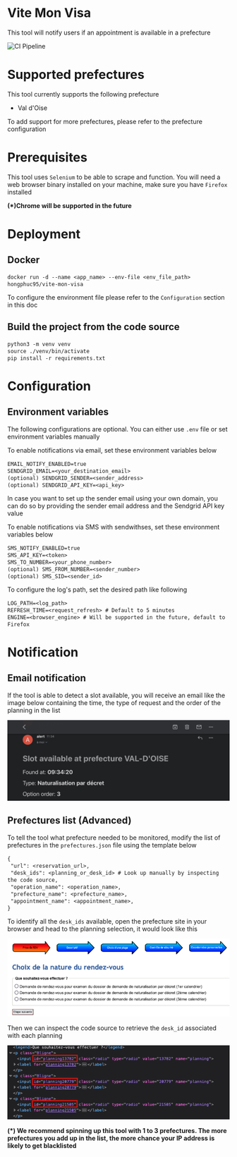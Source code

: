 # Vite Mon Visa

This tool will notify users if an appointment is available in a prefecture

![CI Pipeline](https://github.com/hongphuc95/vite-mon-visa/actions/workflows/ci_pipeline.yml/badge.svg?branch=main)

# Supported prefectures
This tool currently supports the following prefecture
- Val d'Oise

To add support for more prefectures, please refer to the prefecture configuration

# Prerequisites
This tool uses `Selenium` to be able to scrape and function. You will need a web browser binary installed on your machine, make sure you have `Firefox` installed

**(*)Chrome will be supported in the future**

# Deployment
## Docker
```
docker run -d --name <app_name> --env-file <env_file_path> hongphuc95/vite-mon-visa
```
To configure the environment file please refer to the `Configuration` section in this doc 

## Build the project from the code source
```
python3 -m venv venv
source ./venv/bin/activate
pip install -r requirements.txt
```

# Configuration
## Environment variables
The following configurations are optional. You can either use `.env` file or set environment variables manually

To enable notifications via email, set these environment variables below
```
EMAIL_NOTIFY_ENABLED=true
SENDGRID_EMAIL=<your_destination_email>
(optional) SENDGRID_SENDER=<sender_address>
(optional) SENDGRID_API_KEY=<api_key>
```
In case you want to set up the sender email using your own domain, you can do so by providing the sender email address and the Sendgrid API key value

To enable notifications via SMS with sendwithses, set these environment variables below
```
SMS_NOTIFY_ENABLED=true
SMS_API_KEY=<token>
SMS_TO_NUMBER=<your_phone_number>
(optional) SMS_FROM_NUMBER=<sender_number>
(optional) SMS_SID=<sender_id>
```

To configure the log's path, set the desired path like following
```
LOG_PATH=<log_path>
REFRESH_TIME=<request_refresh> # Default to 5 minutes
ENGINE=<browser_engine> # Will be supported in the future, default to Firefox
```

# Notification
## Email notification
If the tool is able to detect a slot available, you will receive an email like the image below containing the time, the type of request and the order of the planning in the list

![Email notification](./assets/img/email_notification.PNG)


## Prefectures list (Advanced)
To tell the tool what prefecture needed to be monitored, modify the list of prefectures in the `prefectures.json` file using the template below
```
{
 "url": <reservation_url>,
 "desk_ids": <planning_or_desk_id> # Look up manually by inspecting the code source,
 "operation_name": <operation_name>,
 "prefecture_name": <prefecture_name>,
 "appointment_name": <appointment_name>,
}
```
To identify all the `desk_ids` available, open the prefecture site in your browser and head to the planning selection, it would look like this

![Planning options](./assets/img/planning_selection.png)

Then we can inspect the code source to retrieve the `desk_id` associated with each planning

![Planning id inspection](./assets/img/planning_id_inspection.png)

**(*) We recommend spinning up this tool with 1 to 3 prefectures. The more prefectures you add up in the list, the more chance your IP address is likely to get blacklisted**